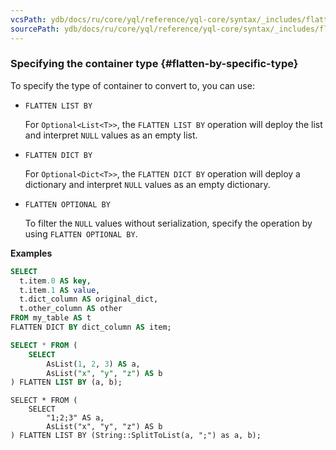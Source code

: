 ```yaml
---
vcsPath: ydb/docs/ru/core/yql/reference/yql-core/syntax/_includes/flatten/flatten_type_by.md
sourcePath: ydb/docs/ru/core/yql/reference/yql-core/syntax/_includes/flatten/flatten_type_by.md
---
```

### Specifying the container type {#flatten-by-specific-type}

To specify the type of container to convert to, you can use:

* `FLATTEN LIST BY`

   For `Optional<List<T>>`, the `FLATTEN LIST BY` operation will deploy the list and interpret `NULL` values as an empty list.
* `FLATTEN DICT BY`

   For `Optional<Dict<T>>`, the `FLATTEN DICT BY` operation will deploy a dictionary and interpret `NULL` values as an empty dictionary.
* `FLATTEN OPTIONAL BY`

   To filter the `NULL` values without serialization, specify the operation by using `FLATTEN OPTIONAL BY`.

**Examples**

```sql
SELECT
  t.item.0 AS key,
  t.item.1 AS value,
  t.dict_column AS original_dict,
  t.other_column AS other
FROM my_table AS t
FLATTEN DICT BY dict_column AS item;
```

```sql
SELECT * FROM (
    SELECT
        AsList(1, 2, 3) AS a,
        AsList("x", "y", "z") AS b
) FLATTEN LIST BY (a, b);
```

```yql
SELECT * FROM (
    SELECT
        "1;2;3" AS a,
        AsList("x", "y", "z") AS b
) FLATTEN LIST BY (String::SplitToList(a, ";") as a, b);
```
